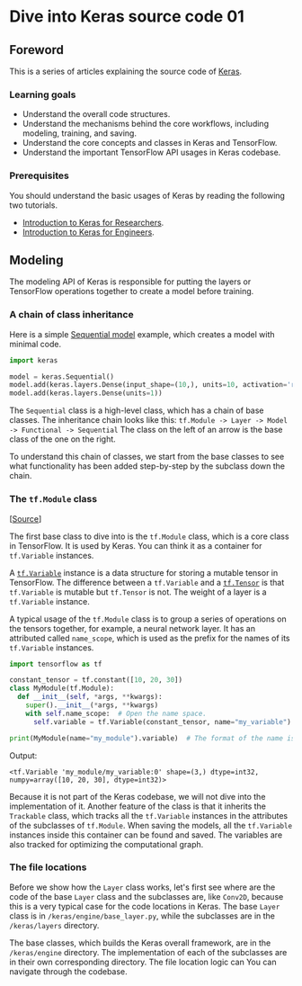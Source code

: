 # Dive into Keras source code 01

## Foreword

This is a series of articles explaining the source code of [Keras](https://keras.io/).

### Learning goals

* Understand the overall code structures.
* Understand the mechanisms behind the core workflows, including modeling, training, and saving.
* Understand the core concepts and classes in Keras and TensorFlow.
* Understand the important TensorFlow API usages in Keras codebase.

### Prerequisites

You should understand the basic usages of Keras by reading the following two tutorials.

* [Introduction to Keras for Researchers](https://keras.io/getting_started/intro_to_keras_for_researchers/).
* [Introduction to Keras for Engineers](https://keras.io/getting_started/intro_to_keras_for_engineers/).

## Modeling

The modeling API of Keras is responsible for putting the layers or TensorFlow operations together to create a model before training.

### A chain of class inheritance

Here is a simple [Sequential model](https://keras.io/guides/sequential_model/) example,
which creates a model with minimal code.
```py
import keras

model = keras.Sequential()
model.add(keras.layers.Dense(input_shape=(10,), units=10, activation='relu'))
model.add(keras.layers.Dense(units=1))
```

The `Sequential` class is a high-level class,
which has a chain of base classes.
The inheritance chain looks like this:
`tf.Module -> Layer -> Model -> Functional -> Sequential`
The class on the left of an arrow is the base class of the one on the right.

To understand this chain of classes,
we start from the base classes
to see what functionality has been added step-by-step by the subclass down the chain.

### The `tf.Module` class
[[Source](https://github.com/tensorflow/tensorflow/blob/v2.5.0/tensorflow/python/module/module.py#L35)]

The first base class to dive into is the `tf.Module` class,
which is a core class in TensorFlow.
It is used by Keras.
You can think it as a container for `tf.Variable` instances.

A [`tf.Variable`](https://www.tensorflow.org/guide/variable) instance is a data structure for storing a mutable tensor in TensorFlow.
The difference between a `tf.Variable` and a [`tf.Tensor`](https://www.tensorflow.org/guide/tensor)
is that
`tf.Variable` is mutable but `tf.Tensor` is not.
The weight of a layer is a `tf.Variable` instance.

A typical usage of the `tf.Module` class is to group a series of operations on the tensors together,
for example, a neural network layer.
It has an attributed called `name_scope`,
which is used as the prefix for the names of its `tf.Variable` instances.

```py
import tensorflow as tf

constant_tensor = tf.constant([10, 20, 30])
class MyModule(tf.Module):
  def __init__(self, *args, **kwargs):
    super().__init__(*args, **kwargs)
    with self.name_scope:  # Open the name space.
      self.variable = tf.Variable(constant_tensor, name="my_variable")  # Create in the name space.

print(MyModule(name="my_module").variable)  # The format of the name is "`module_name/variable_name:counter`"
```

Output:

```
<tf.Variable 'my_module/my_variable:0' shape=(3,) dtype=int32, numpy=array([10, 20, 30], dtype=int32)>
```

Because it is not part of the Keras codebase, we will not dive into the implementation of it.
Another feature of the class is that it inherits the `Trackable` class, which tracks all the `tf.Variable` instances in the attributes of the subclasses of `tf.Module`.
When saving the models, all the `tf.Variable` instances inside this container can be found and saved.
The variables are also tracked for optimizing the computational graph.

### The file locations

Before we show how the `Layer` class works,
let's first see where are the code of the base `Layer` class and the subclasses are, like `Conv2D`,
because this is a very typical case for the code locations in Keras.
The base `Layer` class is in `/keras/engine/base_layer.py`,
while the subclasses are in the `/keras/layers` directory.

The base classes,
which builds the Keras overall framework,
are in the `/keras/engine` directory.
The implementation of each of the subclasses are in their own corresponding directory.
The file location logic can You can navigate through the codebase.
